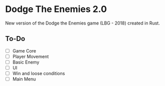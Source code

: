 # Dodge The Enemies 2.0

New version of the Dodge the Enemies game (LBG - 2018) created in Rust.

## To-Do

- [ ] Game Core
- [ ] Player Movement
- [ ] Basic Enemy
- [ ] UI
- [ ] Win and loose conditions
- [ ] Main Menu
